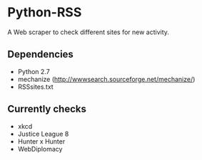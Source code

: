 Python-RSS
==========

A Web scraper to check different sites for new activity.

Dependencies
------------
* Python 2.7
* mechanize (http://wwwsearch.sourceforge.net/mechanize/)
* RSSsites.txt

Currently checks
----------------

* xkcd
* Justice League 8
* Hunter x Hunter
* WebDiplomacy
